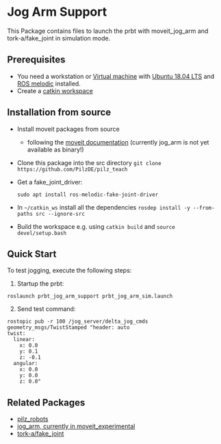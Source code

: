# Jog Arm Support
This Package contains files to launch the prbt with moveit_jog_arm and tork-a/fake_joint in simulation mode.

## Prerequisites
- You need a workstation or [Virtual machine](https://en.wikipedia.org/wiki/Virtual_machine) with [Ubuntu 18.04 LTS](http://releases.ubuntu.com/releases/18.04/) and [ROS melodic](http://wiki.ros.org/melodic) installed.
- Create a [catkin workspace](http://wiki.ros.org/catkin/Tutorials/create_a_workspace)

## Installation from source
- Install moveit packages from source
  - following the [moveit documentation](https://moveit.ros.org/install/source/)
    (currently jog_arm is not yet available as binary!)

- Clone this package into the src directory `git clone https://github.com/PilzDE/pilz_teach` 

- Get a fake_joint_driver:

  ```shell script
  sudo apt install ros-melodic-fake-joint-driver
  ```

- In `~/catkin_ws` install all the dependencies `rosdep install -y --from-paths src --ignore-src`

- Build the workspace e.g. using `catkin build` and `source devel/setup.bash`

## Quick Start
To test jogging, execute the following steps:

1. Startup the prbt: 
```
roslaunch prbt_jog_arm_support prbt_jog_arm_sim.launch
```

2. Send test command:
```shell script
rostopic pub -r 100 /jog_server/delta_jog_cmds geometry_msgs/TwistStamped "header: auto
twist:
  linear:
    x: 0.0
    y: 0.1
    z: -0.1
  angular:
    x: 0.0
    y: 0.0
    z: 0.0"
```


## Related Packages
* [pilz_robots](http://wiki.ros.org/pilz_robots)
* [jog_arm, currently in moveit_experimental](https://github.com/ros-planning/moveit)
* [tork-a/fake_joint](https://github.com/tork-a/fake_joint)


